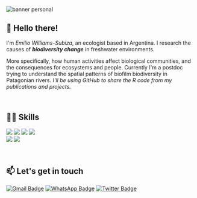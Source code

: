 ![banner personal](https://github.com/ewilsub/ewilsub/assets/135620901/471ff508-b89b-4c58-9f5b-e8ef57dcf200)

## 👋 Hello there!
I'm  *Emilio Williams-Subiza*, an ecologist based in Argentina. I research the causes of ***biodiversity change*** in freshwater environments. 

More specifically, how human activities affect biological communities, and the consequences for ecosystems and people.
Currently I'm a postdoc trying to understand the spatial patterns of biofilm biodiversity in Patagonian rivers. *I'll be using GitHub to share the R code from my publications and projects.*
&nbsp;

&nbsp;


## 👩‍💻 Skills
<img src="https://img.shields.io/badge/R-276DC3?style=for-the-badge&logo=r&logoColor=white" /> <img src="https://img.shields.io/badge/Plotly-239120?style=for-the-badge&logo=plotly&logoColor=white" />  <img src="https://img.shields.io/badge/Microsoft_Excel-217346?style=for-the-badge&logo=microsoft-excel&logoColor=white" /> <img src="https://img.shields.io/badge/qgis-3.22_białowieża-93b023?&style=for-the-badge&logo=qgis&logoColor=white">  
<img src="https://img.shields.io/badge/Adobe%20Illustrator-FF9A00?style=for-the-badge&logo=adobe%20illustrator&logoColor=white" /> <img src="https://img.shields.io/badge/Adobe%20Photoshop-31A8FF?style=for-the-badge&logo=Adobe%20Photoshop&logoColor=black"/>
&nbsp;

&nbsp;

## 📫 Let's get in touch
[![Gmail Badge](https://img.shields.io/badge/ewilsub@gmail-D14836?style=for-the-badge&logo=gmail&logoColor=white&&link=mailto:ewilsub@gmail.com)](mailto:ewilsub@gmail.com)
[![WhatsApp Badge](https://img.shields.io/badge/542945552622-25D366?style=for-the-badge&logo=whatsapp&logoColor=white)](https://wa.me/542945552622)
[![Twitter Badge](https://img.shields.io/badge/ewilsub-1DA1F2?style=for-the-badge&logo=twitter&logoColor=white&&link=https://twitter.com/ewilsub)](https://twitter.com/ewilsub)



